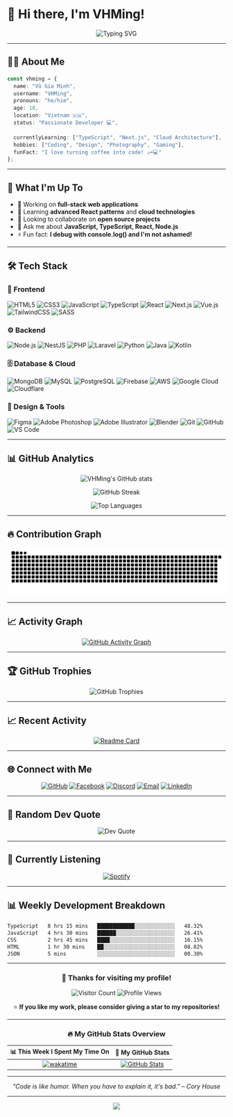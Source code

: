 # 👋 Hi there, I'm VHMing!

<div align="center">
  
![Typing SVG](https://readme-typing-svg.herokuapp.com?font=Fira+Code&size=22&duration=3000&pause=1000&color=00D4AA&center=true&vCenter=true&width=500&lines=Full+Stack+Developer+%F0%9F%9A%80;Creative+Problem+Solver+%F0%9F%A7%A9;Always+Learning+New+Things+%F0%9F%93%9A;Building+Amazing+Projects+%E2%9C%A8)

</div>

---

## 🧑‍💻 About Me

```typescript
const vhming = {
  name: "Vũ Gia Minh",
  username: "VHMing",
  pronouns: "he/him",
  age: 18,
  location: "Vietnam 🇻🇳",
  status: "Passionate Developer 💻",
  
  currentlyLearning: ["TypeScript", "Next.js", "Cloud Architecture"],
  hobbies: ["Coding", "Design", "Photography", "Gaming"],
  funFact: "I love turning coffee into code! ☕➡️💻"
};
```

---

## 🚀 What I'm Up To

- 🔭 Working on **full-stack web applications**
- 🌱 Learning **advanced React patterns** and **cloud technologies**
- 👯 Looking to collaborate on **open source projects**
- 💬 Ask me about **JavaScript, TypeScript, React, Node.js**
- ⚡ Fun fact: **I debug with console.log() and I'm not ashamed!**

---

## 🛠️ Tech Stack

### 🎨 Frontend
![HTML5](https://img.shields.io/badge/HTML5-E34F26?style=for-the-badge&logo=html5&logoColor=white)
![CSS3](https://img.shields.io/badge/CSS3-1572B6?style=for-the-badge&logo=css3&logoColor=white)
![JavaScript](https://img.shields.io/badge/JavaScript-F7DF1E?style=for-the-badge&logo=javascript&logoColor=black)
![TypeScript](https://img.shields.io/badge/TypeScript-007ACC?style=for-the-badge&logo=typescript&logoColor=white)
![React](https://img.shields.io/badge/React-20232A?style=for-the-badge&logo=react&logoColor=61DAFB)
![Next.js](https://img.shields.io/badge/Next.js-000000?style=for-the-badge&logo=next.js&logoColor=white)
![Vue.js](https://img.shields.io/badge/Vue.js-35495E?style=for-the-badge&logo=vue.js&logoColor=4FC08D)
![TailwindCSS](https://img.shields.io/badge/Tailwind_CSS-38B2AC?style=for-the-badge&logo=tailwind-css&logoColor=white)
![SASS](https://img.shields.io/badge/SASS-hotpink.svg?style=for-the-badge&logo=SASS&logoColor=white)

### ⚙️ Backend
![Node.js](https://img.shields.io/badge/Node.js-43853D?style=for-the-badge&logo=node.js&logoColor=white)
![NestJS](https://img.shields.io/badge/nestjs-%23E0234E.svg?style=for-the-badge&logo=nestjs&logoColor=white)
![PHP](https://img.shields.io/badge/PHP-777BB4?style=for-the-badge&logo=php&logoColor=white)
![Laravel](https://img.shields.io/badge/Laravel-FF2D20?style=for-the-badge&logo=laravel&logoColor=white)
![Python](https://img.shields.io/badge/Python-3776AB?style=for-the-badge&logo=python&logoColor=white)
![Java](https://img.shields.io/badge/Java-ED8B00?style=for-the-badge&logo=openjdk&logoColor=white)
![Kotlin](https://img.shields.io/badge/Kotlin-0095D5?style=for-the-badge&logo=kotlin&logoColor=white)

### 🗄️ Database & Cloud
![MongoDB](https://img.shields.io/badge/MongoDB-4EA94B?style=for-the-badge&logo=mongodb&logoColor=white)
![MySQL](https://img.shields.io/badge/MySQL-00000F?style=for-the-badge&logo=mysql&logoColor=white)
![PostgreSQL](https://img.shields.io/badge/PostgreSQL-316192?style=for-the-badge&logo=postgresql&logoColor=white)
![Firebase](https://img.shields.io/badge/Firebase-039BE5?style=for-the-badge&logo=Firebase&logoColor=white)
![AWS](https://img.shields.io/badge/Amazon_AWS-232F3E?style=for-the-badge&logo=amazon-aws&logoColor=white)
![Google Cloud](https://img.shields.io/badge/Google_Cloud-4285F4?style=for-the-badge&logo=google-cloud&logoColor=white)
![Cloudflare](https://img.shields.io/badge/Cloudflare-F38020?style=for-the-badge&logo=Cloudflare&logoColor=white)

### 🎨 Design & Tools
![Figma](https://img.shields.io/badge/Figma-F24E1E?style=for-the-badge&logo=figma&logoColor=white)
![Adobe Photoshop](https://img.shields.io/badge/Adobe%20Photoshop-31A8FF?style=for-the-badge&logo=adobe%20photoshop&logoColor=white)
![Adobe Illustrator](https://img.shields.io/badge/Adobe%20Illustrator-FF9A00?style=for-the-badge&logo=adobe%20illustrator&logoColor=white)
![Blender](https://img.shields.io/badge/blender-%23F5792A.svg?style=for-the-badge&logo=blender&logoColor=white)
![Git](https://img.shields.io/badge/Git-F05032?style=for-the-badge&logo=git&logoColor=white)
![GitHub](https://img.shields.io/badge/GitHub-100000?style=for-the-badge&logo=github&logoColor=white)
![VS Code](https://img.shields.io/badge/Visual_Studio_Code-0078D4?style=for-the-badge&logo=visual%20studio%20code&logoColor=white)

---

## 📊 GitHub Analytics

<div align="center">
  
![VHMing's GitHub stats](https://github-readme-stats.vercel.app/api?username=zhw1nq&show_icons=true&theme=radical&hide_border=true&bg_color=0D1117&icon_color=00D4AA&title_color=00D4AA&text_color=FFFFFF)

![GitHub Streak](https://github-readme-streak-stats.herokuapp.com/?user=zhw1nq&theme=radical&hide_border=true&background=0D1117&stroke=00D4AA&ring=00D4AA&fire=FF6B6B&currStreakLabel=00D4AA&sideLabels=FFFFFF&currStreakNum=FFFFFF&sideNums=FFFFFF)

![Top Languages](https://github-readme-stats.vercel.app/api/top-langs/?username=zhw1nq&layout=compact&theme=radical&hide_border=true&bg_color=0D1117&title_color=00D4AA&text_color=FFFFFF)

</div>

---

## 🔥 Contribution Graph

<div align="center">
  
![Snake animation](https://raw.githubusercontent.com/zhw1nq/zhw1nq/output/github-contribution-grid-snake-dark.svg)

</div>

---

## 📈 Activity Graph

<div align="center">
  
[![GitHub Activity Graph](https://github-readme-activity-graph.vercel.app/graph?username=zhw1nq&theme=react-dark&hide_border=true&bg_color=0D1117&color=00D4AA&line=00D4AA&point=FFFFFF)](https://github.com/zhw1nq)

</div>

---

## 🏆 GitHub Trophies

<div align="center">
  
![GitHub Trophies](https://github-profile-trophy.vercel.app/?username=zhw1nq&theme=radical&no-frame=true&no-bg=true&margin-w=4&row=2&column=4)

</div>

---

## 📈 Recent Activity

<div align="center">
  
[![Readme Card](https://github-readme-stats.vercel.app/api/pin/?username=zhw1nq&repo=zhw1nq&theme=radical&hide_border=true&bg_color=0D1117&title_color=00D4AA&text_color=FFFFFF)](https://github.com/zhw1nq/zhw1nq)

</div>

---

## 🌐 Connect with Me

<div align="center">
  
[![GitHub](https://img.shields.io/badge/GitHub-100000?style=for-the-badge&logo=github&logoColor=white)](https://github.com/zhw1nq)
[![Facebook](https://img.shields.io/badge/Facebook-1877F2?style=for-the-badge&logo=facebook&logoColor=white)](https://facebook.com/vhming)
[![Discord](https://img.shields.io/badge/Discord-7289DA?style=for-the-badge&logo=discord&logoColor=white)](https://discord.gg/pzyc)
[![Email](https://img.shields.io/badge/Email-D14836?style=for-the-badge&logo=gmail&logoColor=white)](mailto:vhming@example.com)
[![LinkedIn](https://img.shields.io/badge/LinkedIn-0077B5?style=for-the-badge&logo=linkedin&logoColor=white)](https://linkedin.com/in/vhming)

</div>

---

## 💭 Random Dev Quote

<div align="center">
  
![Dev Quote](https://quotes-github-readme.vercel.app/api?type=horizontal&theme=radical&border=true)

</div>

---

## 🎵 Currently Listening

<div align="center">
  
[![Spotify](https://spotify-github-profile.vercel.app/api/view?uid=vhming&cover_image=true&theme=default&show_offline=false&background_color=0d1117&interchange=false&bar_color=00d4aa&bar_color_cover=false)](https://open.spotify.com/user/vhming)

</div>

---

## 📊 Weekly Development Breakdown

<!--START_SECTION:waka-->
```text
TypeScript   8 hrs 15 mins   ████████████░░░░░░░░░░░░░   48.32%
JavaScript   4 hrs 30 mins   ██████░░░░░░░░░░░░░░░░░░░   26.41%
CSS          2 hrs 45 mins   ████░░░░░░░░░░░░░░░░░░░░░   16.15%
HTML         1 hr 30 mins    ██░░░░░░░░░░░░░░░░░░░░░░░   08.82%
JSON         5 mins          ░░░░░░░░░░░░░░░░░░░░░░░░░   00.30%
```
<!--END_SECTION:waka-->

---

<div align="center">
  
### 💖 Thanks for visiting my profile!

![Visitor Count](https://komarev.com/ghpvc/?username=zhw1nq&color=00D4AA&style=for-the-badge&label=VISITORS)
![Profile Views](https://hits.seeyoufarm.com/api/count/incr/badge.svg?url=https%3A%2F%2Fgithub.com%2Fzhw1nq&count_bg=%2300D4AA&title_bg=%23555555&icon=github.svg&icon_color=%23E7E7E7&title=Profile+Views&edge_flat=false)

⭐️ **If you like my work, please consider giving a star to my repositories!**

---

### 🔥 My GitHub Stats Overview

<div align="center">
  
| 📊 **This Week I Spent My Time On** | 🚀 **My GitHub Stats** |
|:----:|:----:|
| [![wakatime](https://github-readme-stats.vercel.app/api/wakatime?username=vhming&theme=radical&hide_border=true&bg_color=0D1117&title_color=00D4AA&text_color=FFFFFF)](https://wakatime.com/@vhming) | [![GitHub Stats](https://github-readme-stats.vercel.app/api?username=zhw1nq&show_icons=true&theme=radical&hide_border=true&bg_color=0D1117&icon_color=00D4AA&title_color=00D4AA&text_color=FFFFFF&count_private=true)](https://github.com/zhw1nq) |

</div>

---

*"Code is like humor. When you have to explain it, it's bad." – Cory House*

</div>

---

<div align="center">
  <img src="https://capsule-render.vercel.app/api?type=waving&color=gradient&customColorList=6,11,20&height=100&section=footer&text=Happy%20Coding!&fontAlignY=65&fontSize=24&fontColor=FFFFFF&animation=twinkling"/>
</div>
